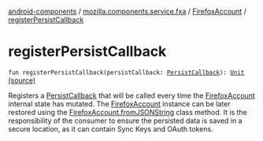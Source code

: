 [android-components](../../index.md) / [mozilla.components.service.fxa](../index.md) / [FirefoxAccount](index.md) / [registerPersistCallback](./register-persist-callback.md)

# registerPersistCallback

`fun registerPersistCallback(persistCallback: `[`PersistCallback`](../-persist-callback.md)`): `[`Unit`](https://kotlinlang.org/api/latest/jvm/stdlib/kotlin/-unit/index.html) [(source)](https://github.com/mozilla-mobile/android-components/blob/master/components/service/firefox-accounts/src/main/java/mozilla/components/service/fxa/FirefoxAccount.kt#L72)

Registers a [PersistCallback](../-persist-callback.md) that will be called every time the
[FirefoxAccount](index.md) internal state has mutated.
The [FirefoxAccount](index.md) instance can be later restored using the
[FirefoxAccount.fromJSONString](from-j-s-o-n-string.md) class method.
It is the responsibility of the consumer to ensure the persisted data
is saved in a secure location, as it can contain Sync Keys and
OAuth tokens.

